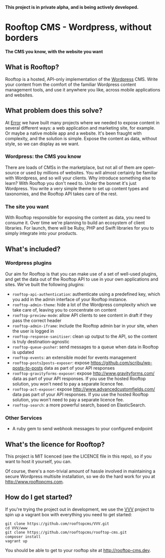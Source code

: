 __This project is in private alpha, and is being actively developed.__
# Rooftop CMS - Wordpress, without borders
__The CMS you know, with the website you want__

## What is Rooftop?
Rooftop is a hosted, API-only implementation of the [Wordpress](http://wordpress.org) CMS. Write your content from the comfort of the familiar Wordpress content management tools, and use it anywhere you like, across mobile applications and websites.

## What problem does this solve?
At [Error](http://www.errorstudio.co.uk) we have built many projects where we needed to expose content in several different ways: a web application and marketing site, for example. Or maybe a native mobile app and a website. It's been fraught with complexity, and the solution is simple. Expose the content as data, without style, so we can display as we want.

### Wordpress: the CMS you know
There are loads of CMSs in the marketplace, but not all of them are open-source or used by millions of websites. You will almost certainly be familiar with Wordpress, and so will your clients. Why introduce something else to learn? With Rooftop you don't need to. Under the bonnet it's just Wordpress. You write a very simple theme to set up content types and taxonomies, and the Rooftop API takes care of the rest.

### The site you want
With Rooftop responsible for exposing the content as data, you need to consume it. Over time we're planning to build an ecosystem of client libraries. For launch, there will be Ruby, PHP and Swift libraries for you to simply integrate into your products.

## What's included?

### Wordpress plugins
Our aim for Rooftop is that you can make use of a set of well-used plugins, and get the data out of the Rooftop API to use in your own applications and sites. We've built the following plugins:

* `rooftop-api-authentication`: authenticate using a predefined key, which you add in the admin interface of your Rooftop instance.
* `rooftop-admin-theme`: hide a lot of the Wordpress complexity which we take care of, leaving you to concentrate on content
* `rooftop-preview-mode`: allow API clients to see content in draft if they pass the correct header
* `rooftop-admin-iframe`: include the Rooftop admin bar in your site, when the user is logged in
* `rooftop-response-sanitiser`: clean up output to the API, so the content is truly destination-agnostic
* `rooftop-queue-pusher`: send messages to a queue when data in Rooftop is updated
* `rooftop-events`: an extensible model for events management
* `rooftop-posts2posts-exposer`: expose https://github.com/scribu/wp-posts-to-posts data as part of your API responses
* `rooftop-gravityforms-exposer`: expose http://www.gravityforms.com/ data as part of your API responses. If you use the hosted Rooftop solution, you won't need to pay a separate licence fee.
* `rooftop-act-exposer`: expose http://www.advancedcustomfields.com/ data pas part of your API responses. If you use the hosted Rooftop solution, you won't need to pay a separate licence fee.
* `rooftop-search`: a more powerful search, based on ElasticSearch.

### Other Services

* A ruby gem to send webhook messages to your configured endpoint

## What's the licence for Rooftop?
This project is MIT licenced (see the LICENCE file in this repo), so if you want to host it yourself, you can.

Of course, there's a non-trivial amount of hassle involved in maintaining a secure Wordpress multisite installation, so we do the hard work for you at http://www.rooftopcms.com. 

## How do I get started?
If you're trying the project out in development, we use the [VVV](https://github.com/rooftopcms/VVV) project to spin up a vagrant box with everything you need to get started:

```
git clone https://github.com/rooftopcms/VVV.git
cd VVV/www
git clone https://github.com/rooftopcms/rooftop-cms.git
composer install
vagrant up
```

You should be able to get to your rooftop site at http://rooftop-cms.dev.
